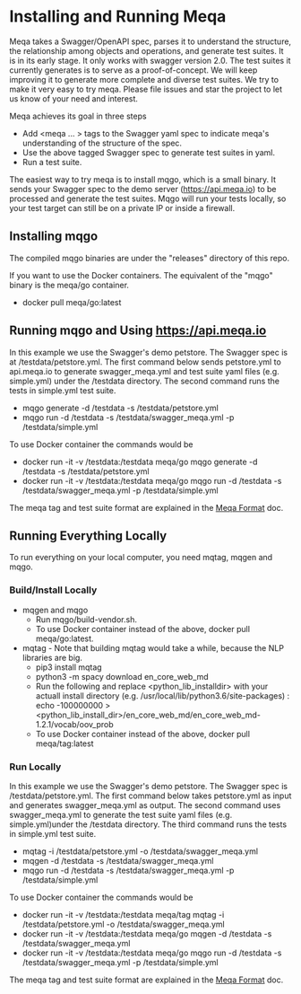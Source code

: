 # Installing and Running Meqa

Meqa takes a Swagger/OpenAPI spec, parses it to understand the structure, the relationship among objects and operations, and generate test suites. It is in its early stage. It only works with swagger version 2.0. The test suites it currently generates is to serve as a proof-of-concept. We will keep improving it to generate more complete and diverse test suites. We try to make it very easy to try meqa. Please file issues and star the project to let us know of your need and interest.

Meqa achieves its goal in three steps
* Add <meqa ... > tags to the Swagger yaml spec to indicate meqa's understanding of the structure of the spec.
* Use the above tagged Swagger spec to generate test suites in yaml.
* Run a test suite.

The easiest way to try meqa is to install mqgo, which is a small binary. It sends your Swagger spec to the demo server (https://api.meqa.io) to be processed and generate the test suites. Mqgo will run your tests locally, so your test target can still be on a private IP or inside a firewall.

## Installing mqgo

The compiled mqgo binaries are under the "releases" directory of this repo.

If you want to use the Docker containers. The equivalent of the "mqgo" binary is the meqa/go container.
* docker pull meqa/go:latest

## Running mqgo and Using https://api.meqa.io

In this example we use the Swagger's demo petstore. The Swagger spec is at /testdata/petstore.yml. The first command below sends petstore.yml to api.meqa.io to generate swagger_meqa.yml and test suite yaml files (e.g. simple.yml) under the /testdata directory. The second command runs the tests in simple.yml test suite.

* mqgo generate -d /testdata -s /testdata/petstore.yml
* mqgo run -d /testdata -s /testdata/swagger_meqa.yml -p /testdata/simple.yml

To use Docker container the commands would be
* docker run -it -v /testdata:/testdata meqa/go mqgo generate -d /testdata -s /testdata/petstore.yml
* docker run -it -v /testdata:/testdata meqa/go mqgo run -d /testdata -s /testdata/swagger_meqa.yml -p /testdata/simple.yml

The meqa tag and test suite format are explained in the [Meqa Format](format.md) doc.

## Running Everything Locally

To run everything on your local computer, you need mqtag, mqgen and mqgo.

### Build/Install Locally

* mqgen and mqgo
    * Run mqgo/build-vendor.sh.
    * To use Docker container instead of the above, docker pull meqa/go:latest.
* mqtag - Note that building mqtag would take a while, because the NLP libraries are big.
    * pip3 install mqtag
    * python3 -m spacy download en_core_web_md
    * Run the following and replace <python_lib_installdir> with your actuall install directory (e.g. /usr/local/lib/python3.6/site-packages) : echo -100000000 > <python_lib_install_dir>/en_core_web_md/en_core_web_md-1.2.1/vocab/oov_prob
    * To use Docker container instead of the above, docker pull meqa/tag:latest

### Run Locally

In this example we use the Swagger's demo petstore. The Swagger spec is /testdata/petstore.yml. The first command below takes petstore.yml as input and generates swagger_meqa.yml as output. The second command uses swagger_meqa.yml to generate the test suite yaml files (e.g. simple.yml)under the /testdata directory. The third command runs the tests in simple.yml test suite.

* mqtag -i /testdata/petstore.yml -o /testdata/swagger_meqa.yml
* mqgen -d /testdata -s /testdata/swagger_meqa.yml
* mqgo run -d /testdata -s /testdata/swagger_meqa.yml -p /testdata/simple.yml

To use Docker container the commands would be
* docker run -it -v /testdata:/testdata meqa/tag mqtag -i /testdata/petstore.yml -o /testdata/swagger_meqa.yml
* docker run -it -v /testdata:/testdata meqa/go mqgen -d /testdata -s /testdata/swagger_meqa.yml
* docker run -it -v /testdata:/testdata meqa/go mqgo run -d /testdata -s /testdata/swagger_meqa.yml -p /testdata/simple.yml

The meqa tag and test suite format are explained in the [Meqa Format](format.md) doc.
